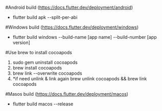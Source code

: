 #Android build (https://docs.flutter.dev/deployment/android)
- flutter build apk --split-per-abi

#Windows build (https://docs.flutter.dev/deployment/windows)
- flutter build windows --build-name [app name] --build-number [app version] 


#Use brew to install cocoapods

1. sudo gem uninstall cocoapods
2. brew install cocoapods
3. brew link --overwrite cocoapods
4. *if need unlink & link again brew unlink cocoapods && brew link cocoapods

#Masos build (https://docs.flutter.dev/deployment/macos)
- flutter build macos --release

